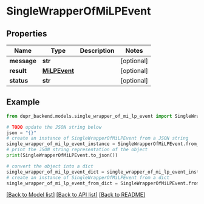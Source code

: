 # SingleWrapperOfMiLPEvent


## Properties

Name | Type | Description | Notes
------------ | ------------- | ------------- | -------------
**message** | **str** |  | [optional] 
**result** | [**MiLPEvent**](MiLPEvent.md) |  | [optional] 
**status** | **str** |  | [optional] 

## Example

```python
from dupr_backend.models.single_wrapper_of_mi_lp_event import SingleWrapperOfMiLPEvent

# TODO update the JSON string below
json = "{}"
# create an instance of SingleWrapperOfMiLPEvent from a JSON string
single_wrapper_of_mi_lp_event_instance = SingleWrapperOfMiLPEvent.from_json(json)
# print the JSON string representation of the object
print(SingleWrapperOfMiLPEvent.to_json())

# convert the object into a dict
single_wrapper_of_mi_lp_event_dict = single_wrapper_of_mi_lp_event_instance.to_dict()
# create an instance of SingleWrapperOfMiLPEvent from a dict
single_wrapper_of_mi_lp_event_from_dict = SingleWrapperOfMiLPEvent.from_dict(single_wrapper_of_mi_lp_event_dict)
```
[[Back to Model list]](../README.md#documentation-for-models) [[Back to API list]](../README.md#documentation-for-api-endpoints) [[Back to README]](../README.md)



